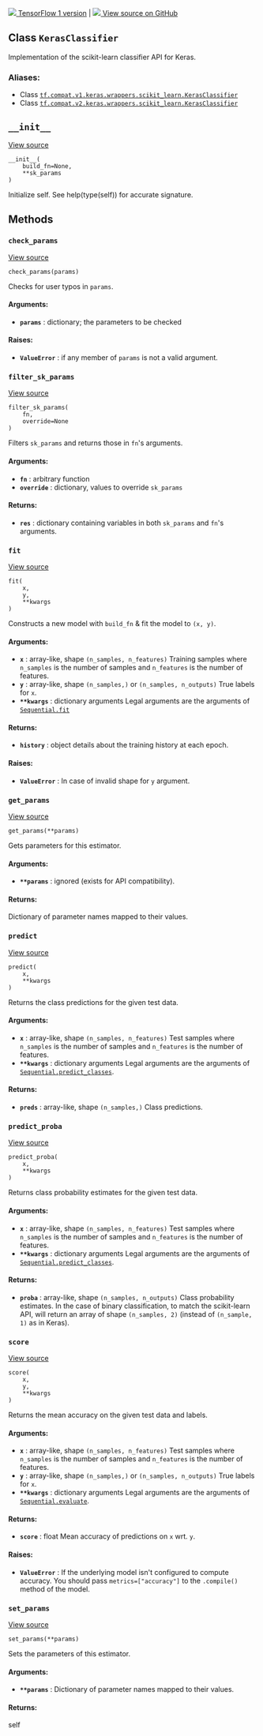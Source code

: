 [ ![](https://tensorflow.google.cn/images/tf_logo_32px.png) TensorFlow 1
version](/versions/r1.15/api_docs/python/tf/keras/wrappers/scikit_learn/KerasClassifier)
|  [ ![](https://tensorflow.google.cn/images/GitHub-Mark-32px.png) View source
on GitHub
](https://github.com/tensorflow/tensorflow/blob/r2.0/tensorflow/python/keras/wrappers/scikit_learn.py#L191-L310)  
  
  
## Class `KerasClassifier`

Implementation of the scikit-learn classifier API for Keras.

### Aliases:

  * Class [`tf.compat.v1.keras.wrappers.scikit_learn.KerasClassifier`](/api_docs/python/tf/keras/wrappers/scikit_learn/KerasClassifier)
  * Class [`tf.compat.v2.keras.wrappers.scikit_learn.KerasClassifier`](/api_docs/python/tf/keras/wrappers/scikit_learn/KerasClassifier)

## `__init__`

[View
source](https://github.com/tensorflow/tensorflow/blob/r2.0/tensorflow/python/keras/wrappers/scikit_learn.py#L74-L77)

    
    
    __init__(
        build_fn=None,
        **sk_params
    )
    

Initialize self. See help(type(self)) for accurate signature.

## Methods

### `check_params`

[View
source](https://github.com/tensorflow/tensorflow/blob/r2.0/tensorflow/python/keras/wrappers/scikit_learn.py#L79-L106)

    
    
    check_params(params)
    

Checks for user typos in `params`.

#### Arguments:

  * **`params`** : dictionary; the parameters to be checked

#### Raises:

  * **`ValueError`** : if any member of `params` is not a valid argument.

### `filter_sk_params`

[View
source](https://github.com/tensorflow/tensorflow/blob/r2.0/tensorflow/python/keras/wrappers/scikit_learn.py#L170-L187)

    
    
    filter_sk_params(
        fn,
        override=None
    )
    

Filters `sk_params` and returns those in `fn`'s arguments.

#### Arguments:

  * **`fn`** : arbitrary function
  * **`override`** : dictionary, values to override `sk_params`

#### Returns:

  * **`res`** : dictionary containing variables in both `sk_params` and `fn`'s arguments.

### `fit`

[View
source](https://github.com/tensorflow/tensorflow/blob/r2.0/tensorflow/python/keras/wrappers/scikit_learn.py#L195-L223)

    
    
    fit(
        x,
        y,
        **kwargs
    )
    

Constructs a new model with `build_fn` & fit the model to `(x, y)`.

#### Arguments:

  * **`x`** : array-like, shape `(n_samples, n_features)` Training samples where `n_samples` is the number of samples and `n_features` is the number of features.
  * **`y`** : array-like, shape `(n_samples,)` or `(n_samples, n_outputs)` True labels for `x`.
  * **`**kwargs`** : dictionary arguments Legal arguments are the arguments of [`Sequential.fit`](https://tensorflow.google.cn/api_docs/python/tf/keras/Model#fit)

#### Returns:

  * **`history`** : object details about the training history at each epoch.

#### Raises:

  * **`ValueError`** : In case of invalid shape for `y` argument.

### `get_params`

[View
source](https://github.com/tensorflow/tensorflow/blob/r2.0/tensorflow/python/keras/wrappers/scikit_learn.py#L108-L119)

    
    
    get_params(**params)
    

Gets parameters for this estimator.

#### Arguments:

  * **`**params`** : ignored (exists for API compatibility).

#### Returns:

Dictionary of parameter names mapped to their values.

### `predict`

[View
source](https://github.com/tensorflow/tensorflow/blob/r2.0/tensorflow/python/keras/wrappers/scikit_learn.py#L225-L242)

    
    
    predict(
        x,
        **kwargs
    )
    

Returns the class predictions for the given test data.

#### Arguments:

  * **`x`** : array-like, shape `(n_samples, n_features)` Test samples where `n_samples` is the number of samples and `n_features` is the number of features.
  * **`**kwargs`** : dictionary arguments Legal arguments are the arguments of [`Sequential.predict_classes`](https://tensorflow.google.cn/api_docs/python/tf/keras/Sequential#predict_classes).

#### Returns:

  * **`preds`** : array-like, shape `(n_samples,)` Class predictions.

### `predict_proba`

[View
source](https://github.com/tensorflow/tensorflow/blob/r2.0/tensorflow/python/keras/wrappers/scikit_learn.py#L244-L270)

    
    
    predict_proba(
        x,
        **kwargs
    )
    

Returns class probability estimates for the given test data.

#### Arguments:

  * **`x`** : array-like, shape `(n_samples, n_features)` Test samples where `n_samples` is the number of samples and `n_features` is the number of features.
  * **`**kwargs`** : dictionary arguments Legal arguments are the arguments of [`Sequential.predict_classes`](https://tensorflow.google.cn/api_docs/python/tf/keras/Sequential#predict_classes).

#### Returns:

  * **`proba`** : array-like, shape `(n_samples, n_outputs)` Class probability estimates. In the case of binary classification, to match the scikit-learn API, will return an array of shape `(n_samples, 2)` (instead of `(n_sample, 1)` as in Keras).

### `score`

[View
source](https://github.com/tensorflow/tensorflow/blob/r2.0/tensorflow/python/keras/wrappers/scikit_learn.py#L272-L310)

    
    
    score(
        x,
        y,
        **kwargs
    )
    

Returns the mean accuracy on the given test data and labels.

#### Arguments:

  * **`x`** : array-like, shape `(n_samples, n_features)` Test samples where `n_samples` is the number of samples and `n_features` is the number of features.
  * **`y`** : array-like, shape `(n_samples,)` or `(n_samples, n_outputs)` True labels for `x`.
  * **`**kwargs`** : dictionary arguments Legal arguments are the arguments of [`Sequential.evaluate`](https://tensorflow.google.cn/api_docs/python/tf/keras/Model#evaluate).

#### Returns:

  * **`score`** : float Mean accuracy of predictions on `x` wrt. `y`.

#### Raises:

  * **`ValueError`** : If the underlying model isn't configured to compute accuracy. You should pass `metrics=["accuracy"]` to the `.compile()` method of the model.

### `set_params`

[View
source](https://github.com/tensorflow/tensorflow/blob/r2.0/tensorflow/python/keras/wrappers/scikit_learn.py#L121-L132)

    
    
    set_params(**params)
    

Sets the parameters of this estimator.

#### Arguments:

  * **`**params`** : Dictionary of parameter names mapped to their values.

#### Returns:

self

